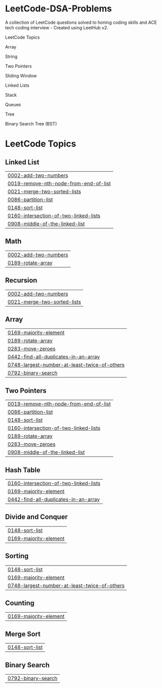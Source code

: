 # LeetCode-DSA-Problems
 A collection of LeetCode questions solved to honing coding skills and ACE tech coding interview - Created using LeetHub v2.

LeetCode Topics

Array

String

Two Pointers

Sliding Window

Linked Lists

Stack 

Queues

Tree

Binary Search Tree (BST)


<!---LeetCode Topics Start-->
# LeetCode Topics
## Linked List
|  |
| ------- |
| [0002-add-two-numbers](https://github.com/nishantkumar999/LeetCode-DSA-Problems/tree/master/0002-add-two-numbers) |
| [0019-remove-nth-node-from-end-of-list](https://github.com/nishantkumar999/LeetCode-DSA-Problems/tree/master/0019-remove-nth-node-from-end-of-list) |
| [0021-merge-two-sorted-lists](https://github.com/nishantkumar999/LeetCode-DSA-Problems/tree/master/0021-merge-two-sorted-lists) |
| [0086-partition-list](https://github.com/nishantkumar999/LeetCode-DSA-Problems/tree/master/0086-partition-list) |
| [0148-sort-list](https://github.com/nishantkumar999/LeetCode-DSA-Problems/tree/master/0148-sort-list) |
| [0160-intersection-of-two-linked-lists](https://github.com/nishantkumar999/LeetCode-DSA-Problems/tree/master/0160-intersection-of-two-linked-lists) |
| [0908-middle-of-the-linked-list](https://github.com/nishantkumar999/LeetCode-DSA-Problems/tree/master/0908-middle-of-the-linked-list) |
## Math
|  |
| ------- |
| [0002-add-two-numbers](https://github.com/nishantkumar999/LeetCode-DSA-Problems/tree/master/0002-add-two-numbers) |
| [0189-rotate-array](https://github.com/nishantkumar999/LeetCode-DSA-Problems/tree/master/0189-rotate-array) |
## Recursion
|  |
| ------- |
| [0002-add-two-numbers](https://github.com/nishantkumar999/LeetCode-DSA-Problems/tree/master/0002-add-two-numbers) |
| [0021-merge-two-sorted-lists](https://github.com/nishantkumar999/LeetCode-DSA-Problems/tree/master/0021-merge-two-sorted-lists) |
## Array
|  |
| ------- |
| [0169-majority-element](https://github.com/nishantkumar999/LeetCode-DSA-Problems/tree/master/0169-majority-element) |
| [0189-rotate-array](https://github.com/nishantkumar999/LeetCode-DSA-Problems/tree/master/0189-rotate-array) |
| [0283-move-zeroes](https://github.com/nishantkumar999/LeetCode-DSA-Problems/tree/master/0283-move-zeroes) |
| [0442-find-all-duplicates-in-an-array](https://github.com/nishantkumar999/LeetCode-DSA-Problems/tree/master/0442-find-all-duplicates-in-an-array) |
| [0748-largest-number-at-least-twice-of-others](https://github.com/nishantkumar999/LeetCode-DSA-Problems/tree/master/0748-largest-number-at-least-twice-of-others) |
| [0792-binary-search](https://github.com/nishantkumar999/LeetCode-DSA-Problems/tree/master/0792-binary-search) |
## Two Pointers
|  |
| ------- |
| [0019-remove-nth-node-from-end-of-list](https://github.com/nishantkumar999/LeetCode-DSA-Problems/tree/master/0019-remove-nth-node-from-end-of-list) |
| [0086-partition-list](https://github.com/nishantkumar999/LeetCode-DSA-Problems/tree/master/0086-partition-list) |
| [0148-sort-list](https://github.com/nishantkumar999/LeetCode-DSA-Problems/tree/master/0148-sort-list) |
| [0160-intersection-of-two-linked-lists](https://github.com/nishantkumar999/LeetCode-DSA-Problems/tree/master/0160-intersection-of-two-linked-lists) |
| [0189-rotate-array](https://github.com/nishantkumar999/LeetCode-DSA-Problems/tree/master/0189-rotate-array) |
| [0283-move-zeroes](https://github.com/nishantkumar999/LeetCode-DSA-Problems/tree/master/0283-move-zeroes) |
| [0908-middle-of-the-linked-list](https://github.com/nishantkumar999/LeetCode-DSA-Problems/tree/master/0908-middle-of-the-linked-list) |
## Hash Table
|  |
| ------- |
| [0160-intersection-of-two-linked-lists](https://github.com/nishantkumar999/LeetCode-DSA-Problems/tree/master/0160-intersection-of-two-linked-lists) |
| [0169-majority-element](https://github.com/nishantkumar999/LeetCode-DSA-Problems/tree/master/0169-majority-element) |
| [0442-find-all-duplicates-in-an-array](https://github.com/nishantkumar999/LeetCode-DSA-Problems/tree/master/0442-find-all-duplicates-in-an-array) |
## Divide and Conquer
|  |
| ------- |
| [0148-sort-list](https://github.com/nishantkumar999/LeetCode-DSA-Problems/tree/master/0148-sort-list) |
| [0169-majority-element](https://github.com/nishantkumar999/LeetCode-DSA-Problems/tree/master/0169-majority-element) |
## Sorting
|  |
| ------- |
| [0148-sort-list](https://github.com/nishantkumar999/LeetCode-DSA-Problems/tree/master/0148-sort-list) |
| [0169-majority-element](https://github.com/nishantkumar999/LeetCode-DSA-Problems/tree/master/0169-majority-element) |
| [0748-largest-number-at-least-twice-of-others](https://github.com/nishantkumar999/LeetCode-DSA-Problems/tree/master/0748-largest-number-at-least-twice-of-others) |
## Counting
|  |
| ------- |
| [0169-majority-element](https://github.com/nishantkumar999/LeetCode-DSA-Problems/tree/master/0169-majority-element) |
## Merge Sort
|  |
| ------- |
| [0148-sort-list](https://github.com/nishantkumar999/LeetCode-DSA-Problems/tree/master/0148-sort-list) |
## Binary Search
|  |
| ------- |
| [0792-binary-search](https://github.com/nishantkumar999/LeetCode-DSA-Problems/tree/master/0792-binary-search) |
<!---LeetCode Topics End-->